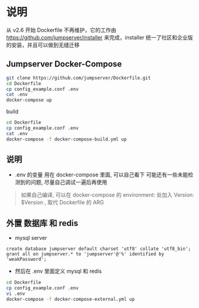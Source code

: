 # 说明 
从 v2.6 开始 Dockerfile 不再维护，它的工作由 https://github.com/jumpserver/installer 来完成，installer 统一了社区和企业版的安装，并且可以做到无缝迁移

## Jumpserver Docker-Compose

```sh
git clone https://github.com/jumpserver/Dockerfile.git
cd Dockerfile
cp config_example.conf .env
cat .env
docker-compose up
```

build
```sh
cd Dockerfile
cp config_example.conf .env
cat .env
docker-compose -f docker-compose-build.yml up
```
## 说明

- .env 的变量 用在 docker-compose 里面, 可以自己看下
可能还有一些未能检测到的问题, 尽量自己调试一遍后再使用

> 如果自己编译, 可以在 docker-compose 的 environment: 处加入 Version: $Version , 取代 Dockerfile 的 ARG

## 外置 数据库 和 redis

- mysql server

```mysql
create database jumpserver default charset 'utf8' collate 'utf8_bin';
grant all on jumpserver.* to 'jumpserver'@'%' identified by 'weakPassword';
```

- 然后在 .env 里面定义 mysql 和 redis

```sh
cd Dockerfile
cp config_example.conf .env
vi .env
docker-compose -f docker-compose-external.yml up
```
